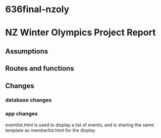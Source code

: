 # 636final-nzoly

# NZ Winter Olympics Project Report
## Assumptions 
## Routes and functions
## Changes
### database changes 
### app changes 


eventlist.html is used to display a list of events,
and is sharing the same template as memberlist.html 
for the display


